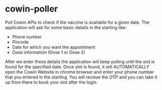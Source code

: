 # cowin-poller
Poll Cowin APIs to check if the vaccine is available for a given date.
The application will ask for some basic details in the starting like:
* Phone number
* Pincode
* Date for which you want the appointment
* Dose information (Dose 1 or Dose 2)

After we enter these details the application will keep polling until the slot is found for the specified date. Once slot is found, it will AUTOMATICALLY open the Cowin Website in chrome browser and enter your phone number that you entered in the starting. You will recieve the OTP and you can take it up from there to book your slot after the login.
